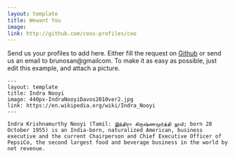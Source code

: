 ```yaml
---
layout: template
title: Wewant You
image:
link: http://github.com/ceos-profiles/ceo
---
```


Send us your profiles to add here. Either fill the request on [Github](https://github.com/CEOs-profiles/ceo/issues/new) or send us an email to brunosan@gmailcom. To make it as easy as possible, just edit this example, and attach a picture.


    ---
    layout: template
    title: Indra Nooyi
    image: 440px-IndraNooyiDavos2010ver2.jpg
    link: https://en.wikipedia.org/wiki/Indra_Nooyi
    ---

    Indra Krishnamurthy Nooyi (Tamil: இந்திரா கிருஷ்ணமூர்த்தி நூயி; born 28 October 1955) is an India-born, naturalized American, business executive and the current Chairperson and Chief Executive Officer of PepsiCo, the second largest food and beverage business in the world by net revenue.
